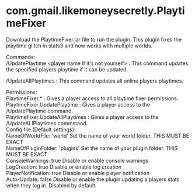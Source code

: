 
# com.gmail.likemoneysecretly.PlaytimeFixer        
Download the PlaytimeFixer.jar file to run the plugin. This plugin fixes the playtime glitch in stats3 and now works with multiple worlds.            
                               
Commands:                            
  /UpdatePlaytime <player name if it's not yourself> : This command updates the specified players playtime if it can be updated.   
  
  /UpdateAllPlaytimes : This command updates all online players playtimes.            
                                   
Permissions:                                                                                
  PlaytimeFixer.* : Gives a player access to all playtime fixer permissions.                                                          
  PlaytimeFixer.UpdatePlaytime : Gives a player access to the /UpdatePlaytime command.                                                    
  PlaytimeFixer.UpdateAllPlaytimes : Gives a player access to the /UpdateALlPlaytimes commmand.                                                           
Config file (Default settings):                        
 NameOfWorldFile: 'world'           Set the name of your world folder. THIS MUST BE EXACT                 
 NameOfPluginFolder: 'plugins'      Set the name of your plugin folder. THIS MUST BE EXACT                   
 ConsoleWarnings: true              Disable or enable console warnings               
 LogCreation: true                  Disable or enable log creation               
 PlayerNotification: true           Disable or enable player notification                      
 Auto-Update: false                 Disable or enable the plugin updating a players stats when they log in. Disabled by default.                      
 
